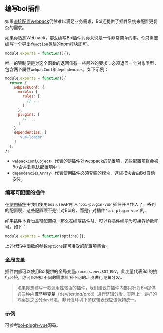 ## 编写boi插件

如果[直接配置webpack](_advance-config.md)仍然难以满足业务需求，Boi还提供了插件系统来配置更复杂的需求。

如果你熟悉Webpack，那么编写Boi插件对你来说是一件非常简单的事。你只需要编写一个导出`function`类型的npm模块即可。
```JavaScript
module.exports = function(){};
```

唯一的限制便是对这个函数的返回值有一些额外的要求：必须返回一个对象类型，包含两个属性`webpacConf`和`dependencies`。如下示例：
```JavaScript
module.exports = function(){
  return {
    webpackConf: {
      module: {
        rules: [
          // ...
        ]
      },
      plugins: [
        // ...
      ]
    },
    dependencies: [
      'vue-loader'
    ]
  };
};
```

* `webpackConf`,`Object`。代表的是插件对webpack的配置项，这些配置项将会被Boi合并到默认配置项中；
* `dependencies`,`Array`。代表使用插件必须安装的模块，这些模块会由Boi自动安装。

### 编写可配置的插件

在[使用插件](_plugins.md)中我们使用`boi.use`API引入`'boi-plugin-vue'`插件并且传入了一系列的配置项，这些配置项不是针对Boi的，而是针对插件`'boi-plugin-vue'`的。

如果插件本身也是可配置的，那么在编写插件时，可以将插件编写为可接受参数即可。如下：
```JavaScript
module.exports = function(options){};
```

上述代码中函数的参数`options`即可接受的配置项集合。

### 全局变量
插件内部可以使用Boi提供的全局变量`process.env.BOI_ENV`。此变量代表Boi的执行环境，你可以根据不同的需求针对不同的环境进行逻辑分发。

> 如果你想编写一款通用性较强的插件，我们建议在插件内部只针对Boi提供的三种[内置环境变量](_envs.md)（dev/testing/prod）进行逻辑分发。实际上，最好的方案是之区分`dev`环境，非开发环境下的逻辑表现应该保持统一。

### 示例
可参考[boi-plugin-vue](https://github.com/boijs/boi-plugin-vue)源码。
